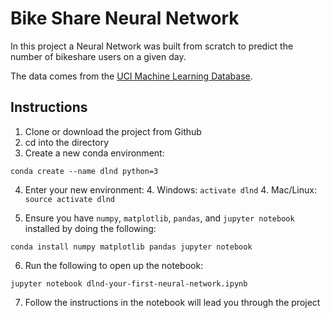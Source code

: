 # Bike Share Neural Network

In this project a Neural Network was built from scratch to predict the number of bikeshare users on a given day.

The data comes from the [UCI Machine Learning Database](https://archive.ics.uci.edu/ml/datasets/Bike+Sharing+Dataset).

## Instructions

1. Clone or download the project from Github
2. cd into the directory
3. Create a new conda environment:

```
conda create --name dlnd python=3
```

4. Enter your new environment:
    4. Windows: `activate dlnd`
    4. Mac/Linux: `source activate dlnd`

5. Ensure you have `numpy`, `matplotlib`, `pandas`, and `jupyter notebook` installed by doing the following:
```
conda install numpy matplotlib pandas jupyter notebook
```

6. Run the following to open up the notebook:
```
jupyter notebook dlnd-your-first-neural-network.ipynb
```

7. Follow the instructions in the notebook will lead you through the project
